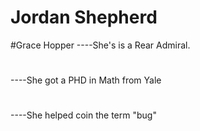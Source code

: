 # Jordan Shepherd

#Grace Hopper
----She's is a Rear Admiral.
#
----She got a PHD in Math from Yale
#
----She helped coin the term "bug"
